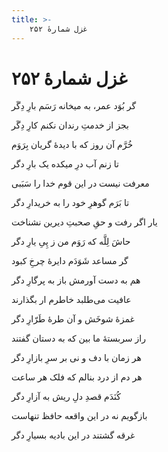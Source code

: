 ```yaml
---
title: >-
    غزل شمارهٔ ۲۵۲
---
```

# غزل شمارهٔ ۲۵۲

<div class="b" id="bn1"><div class="m1"><p>گر بُوَد عمر، به میخانه رَسَم بارِ دِگَر</p></div>
<div class="m2"><p>بجز از خدمتِ رندان نکنم کارِ دِگَر</p></div></div>
<div class="b" id="bn2"><div class="m1"><p>خُرَّم آن روز که با دیدهٔ گریان بِرَوَم</p></div>
<div class="m2"><p>تا زنم آب درِ میکده یک بارِ دگر</p></div></div>
<div class="b" id="bn3"><div class="m1"><p>معرفت نیست در این قوم خدا را سَبَبی</p></div>
<div class="m2"><p>تا بَرَم گوهرِ خود را به خریدارِ دگر</p></div></div>
<div class="b" id="bn4"><div class="m1"><p>یار اگر رفت و حقِ صحبتِ دیرین نشناخت</p></div>
<div class="m2"><p>حاشَ لِلَّه که رَوَم من ز پِیِ یارِ دگر</p></div></div>
<div class="b" id="bn5"><div class="m1"><p>گر مساعد شَوَدَم دایرهٔ چرخِ کبود</p></div>
<div class="m2"><p>هم به دست آورمش باز به پرگارِ دگر</p></div></div>
<div class="b" id="bn6"><div class="m1"><p>عافیت می‌طلبد خاطرم ار بگذارند</p></div>
<div class="m2"><p>غمزهٔ شوخَش و آن طرهٔ طَرّارِ دگر</p></div></div>
<div class="b" id="bn7"><div class="m1"><p>راز سربستهٔ ما بین که به دستان گفتند</p></div>
<div class="m2"><p>هر زمان با دف و نی بر سرِ بازارِ دگر</p></div></div>
<div class="b" id="bn8"><div class="m1"><p>هر دم از درد بنالم که فلک هر ساعت</p></div>
<div class="m2"><p>کُنَدَم قصدِ دلِ ریش به آزارِ دگر</p></div></div>
<div class="b" id="bn9"><div class="m1"><p>بازگویم نه در این واقعه حافظ تنهاست</p></div>
<div class="m2"><p>غرقه گشتند در این بادیه بسیارِ دگر</p></div></div>